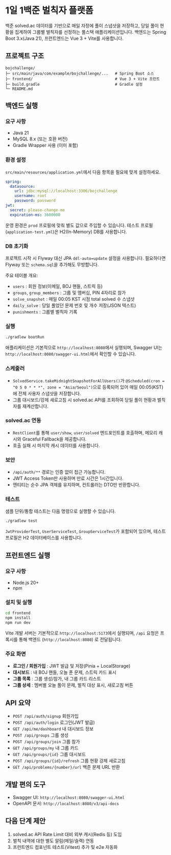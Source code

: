 # 1일 1백준 벌칙자 플랫폼

백준 solved.ac 데이터를 기반으로 매일 자정에 풀이 스냅샷을 저장하고, 당일 풀이 현황을 집계하여 그룹별 벌칙자를 선정하는 풀스택 애플리케이션입니다. 백엔드는 Spring Boot 3.x(Java 21), 프런트엔드는 Vue 3 + Vite를 사용합니다.

## 프로젝트 구조

```
bojchallenge/
├─ src/main/java/com/example/bojchallenge/...   # Spring Boot 소스
├─ frontend/                                    # Vue 3 + Vite 프런트
├─ build.gradle                                 # Gradle 설정
└─ README.md
```

## 백엔드 실행

### 요구 사항
- Java 21
- MySQL 8.x (또는 호환 버전)
- Gradle Wrapper 사용 (이미 포함)

### 환경 설정
`src/main/resources/application.yml`에서 다음 항목을 필요에 맞게 설정하세요.

```yaml
spring:
  datasource:
    url: jdbc:mysql://localhost:3306/bojchallenge
    username: root
    password: password
jwt:
  secret: please-change-me
  expiration-ms: 3600000
```

운영 환경은 `prod` 프로필에 맞춰 별도 값으로 주입할 수 있습니다. 테스트 프로필(`application-test.yml`)은 H2(In-Memory) DB를 사용합니다.

### DB 초기화
프로젝트 시작 시 Flyway 대신 JPA `ddl-auto=update` 설정을 사용합니다. 필요하다면 Flyway 또는 `schema.sql`을 추가해도 무방합니다.

주요 테이블 개요:
- `users` : 회원 정보(이메일, BOJ 핸들, 스트릭 등)
- `groups`, `group_members` : 그룹 및 멤버십, PIN 4자리로 참가
- `solve_snapshot` : 매일 00:05 KST 시점 total solved 수 스냅샷
- `daily_solve` : 당일 풀었던 문제 번호 및 개수 저장(JSON 텍스트)
- `punishments` : 그룹별 벌칙자 기록

### 실행
```bash
./gradlew bootRun
```
애플리케이션은 기본적으로 `http://localhost:8080`에서 실행되며, Swagger UI는 `http://localhost:8080/swagger-ui.html`에서 확인할 수 있습니다.

### 스케줄러
- `SolvedService.takeMidnightSnapshotForAllUsers()`가 `@Scheduled(cron = "0 5 0 * * *", zone = "Asia/Seoul")`으로 등록되어 있어 매일 00:05(KST)에 전체 사용자 스냅샷을 저장합니다.
- 그룹 대시보드/강제 새로고침 시 solved.ac API를 조회하여 당일 풀이 현황과 벌칙자를 재계산합니다.

### solved.ac 연동
- `RestClient`를 통해 `user/show`, `user/solved` 엔드포인트를 호출하며, 메모리 캐시와 Graceful Fallback을 제공합니다.
- 호출 실패 시 마지막 캐시 데이터를 사용합니다.

### 보안
- `/api/auth/**` 경로는 인증 없이 접근 가능합니다.
- JWT Access Token만 사용하며 만료 시간은 1시간입니다.
- 엔티티는 순수 JPA 객체를 유지하며, 컨트롤러는 DTO만 반환합니다.

### 테스트
샘플 단위/통합 테스트는 다음 명령으로 실행할 수 있습니다.
```bash
./gradlew test
```
`JwtProviderTest`, `UserServiceTest`, `GroupServiceTest`가 포함되어 있으며, 테스트 프로필은 H2 데이터베이스를 사용합니다.

## 프런트엔드 실행

### 요구 사항
- Node.js 20+
- npm

### 설치 및 실행
```bash
cd frontend
npm install
npm run dev
```

Vite 개발 서버는 기본적으로 `http://localhost:5173`에서 실행되며, `/api` 요청은 프록시를 통해 백엔드 (`http://localhost:8080`) 로 전달됩니다.

### 주요 화면
- **로그인 / 회원가입** : JWT 발급 및 저장(Pinia + LocalStorage)
- **대시보드** : 내 BOJ 핸들, 오늘 푼 문제, 스트릭 카드 표시
- **그룹 목록** : 그룹 생성/참가, 내 그룹 카드 리스트
- **그룹 상세** : 멤버별 오늘 풀이 문제, 벌칙 대상 표시, 새로고침 버튼

## API 요약
- `POST /api/auth/signup` 회원가입
- `POST /api/auth/login` 로그인(JWT 발급)
- `GET /api/me/dashboard` 내 대시보드 정보
- `POST /api/groups` 그룹 생성
- `POST /api/groups/join` 그룹 참가
- `GET /api/groups/my` 내 그룹 카드
- `GET /api/groups/{id}` 그룹 대시보드
- `POST /api/groups/{id}/refresh` 그룹 현황 강제 새로고침
- `GET /api/problems/{number}/url` 백준 문제 URL 반환

## 개발 편의 도구
- Swagger UI: `http://localhost:8080/swagger-ui.html`
- OpenAPI 문서: `http://localhost:8080/v3/api-docs`

## 다음 단계 제안
1. solved.ac API Rate Limit 대비 외부 캐시(Redis 등) 도입
2. 벌칙 내역에 대한 별도 알림(메일/슬랙) 연동
3. 프런트엔드 컴포넌트 테스트(Vitest) 추가 및 e2e 자동화
